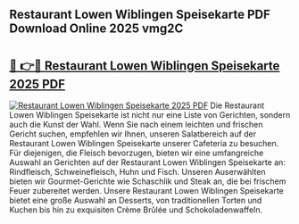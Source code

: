 ## Restaurant Lowen Wiblingen Speisekarte PDF Download Online 2025 vmg2C

# <h2><a href="http://gcdtckg.nevu.top/?p=Restaurant+Lowen+Wiblingen+Speisekarte">🔗 👉🔴 Restaurant Lowen Wiblingen Speisekarte 2025 PDF</a></h2>

[![Restaurant Lowen Wiblingen Speisekarte 2025 PDF](https://i.imgur.com/dBaPXMq.png)](http://gcdtckg.nevu.top/?p=Restaurant+Lowen+Wiblingen+Speisekarte)
Die Restaurant Lowen Wiblingen Speisekarte ist nicht nur eine Liste von Gerichten, sondern auch die Kunst der Wahl. Wenn Sie nach einem leichten und frischen Gericht suchen, empfehlen wir Ihnen, unseren Salatbereich auf der Restaurant Lowen Wiblingen Speisekarte unserer Cafeteria zu besuchen. Für diejenigen, die Fleisch bevorzugen, bieten wir eine umfangreiche Auswahl an Gerichten auf der Restaurant Lowen Wiblingen Speisekarte an: Rindfleisch, Schweinefleisch, Huhn und Fisch. Unseren Auserwählten bieten wir Gourmet-Gerichte wie Schaschlik und Steak an, die bei frischem Feuer zubereitet werden. Unsere Restaurant Lowen Wiblingen Speisekarte bietet eine große Auswahl an Desserts, von traditionellen Torten und Kuchen bis hin zu exquisiten Crème Brûlée und Schokoladenwaffeln.
